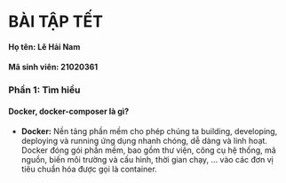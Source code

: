 # BÀI TẬP TẾT
#### Họ tên: Lê Hải Nam
#### Mã sinh viên: 21020361

### Phần 1: Tìm hiểu
#### Docker, docker-composer là gì?
- **Docker:** Nền tảng phần mềm cho phép chúng ta building, developing, deploying và running ứng dụng nhanh chóng, dễ dàng và linh hoạt. Docker đóng gói phần mềm, bao gồm thư viện, công cụ hệ thống, mã nguồn, biến môi trường và cấu hình, thời gian chạy, ... vào các đơn vị tiêu chuẩn hóa được gọi là container.
